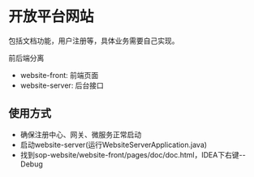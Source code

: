 # 开放平台网站

包括文档功能，用户注册等，具体业务需要自己实现。

前后端分离

- website-front: 前端页面
- website-server: 后台接口

## 使用方式

- 确保注册中心、网关、微服务正常启动
- 启动website-server(运行WebsiteServerApplication.java)
- 找到sop-website/website-front/pages/doc/doc.html，IDEA下右键--Debug